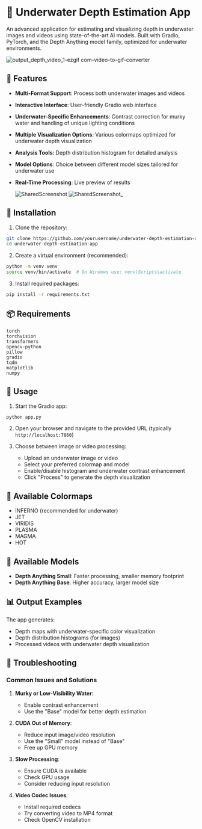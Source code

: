 # 🎯 Underwater Depth Estimation App

An advanced application for estimating and visualizing depth in underwater images and videos using state-of-the-art AI models. Built with Gradio, PyTorch, and the Depth Anything model family, optimized for underwater environments.

![output_depth_video_1-ezgif com-video-to-gif-converter](https://github.com/user-attachments/assets/6991658d-b7b6-40a8-a104-8e1eaec3c817) 


## 🌟 Features

- **Multi-Format Support**: Process both underwater images and videos
- **Interactive Interface**: User-friendly Gradio web interface
- **Underwater-Specific Enhancements**: Contrast correction for murky water and handling of unique lighting conditions
- **Multiple Visualization Options**: Various colormaps optimized for underwater depth visualization
- **Analysis Tools**: Depth distribution histogram for detailed analysis
- **Model Options**: Choice between different model sizes tailored for underwater use
- **Real-Time Processing**: Live preview of results

  ![SharedScreenshot](https://github.com/user-attachments/assets/401a1865-0348-4686-9835-8fcd7308e1ac)
  ![SharedScreenshot_](https://github.com/user-attachments/assets/56599d00-91bc-4adb-b8c5-9c79e10c1030)



## 🔧 Installation

1. Clone the repository:
```bash
git clone https://github.com/yourusername/underwater-depth-estimation-app.git
cd underwater-depth-estimation-app
```

2. Create a virtual environment (recommended):
```bash
python -m venv venv
source venv/bin/activate  # On Windows use: venv\Scripts\activate
```

3. Install required packages:
```bash
pip install -r requirements.txt
```

## 📦 Requirements

```plaintext
torch
torchvision
transformers
opencv-python
pillow
gradio
tqdm
matplotlib
numpy
```  

## 🚀 Usage

1. Start the Gradio app:
```bash
python app.py
```

2. Open your browser and navigate to the provided URL (typically `http://localhost:7860`)

3. Choose between image or video processing:
   - Upload an underwater image or video
   - Select your preferred colormap and model
   - Enable/disable histogram and underwater contrast enhancement
   - Click "Process" to generate the depth visualization


## 🎨 Available Colormaps

- INFERNO (recommended for underwater)
- JET
- VIRIDIS
- PLASMA
- MAGMA
- HOT

## 🤖 Available Models

- **Depth Anything Small**: Faster processing, smaller memory footprint
- **Depth Anything Base**: Higher accuracy, larger model size

## 📊 Output Examples

The app generates:
- Depth maps with underwater-specific color visualization
- Depth distribution histograms (for images)
- Processed videos with underwater depth visualization

## 🔧 Troubleshooting

### Common Issues and Solutions

1. **Murky or Low-Visibility Water**:
   - Enable contrast enhancement
   - Use the "Base" model for better depth estimation

2. **CUDA Out of Memory**:
   - Reduce input image/video resolution
   - Use the "Small" model instead of "Base"
   - Free up GPU memory

3. **Slow Processing**:
   - Ensure CUDA is available
   - Check GPU usage
   - Consider reducing input resolution

4. **Video Codec Issues**:
   - Install required codecs
   - Try converting video to MP4 format
   - Check OpenCV installation


